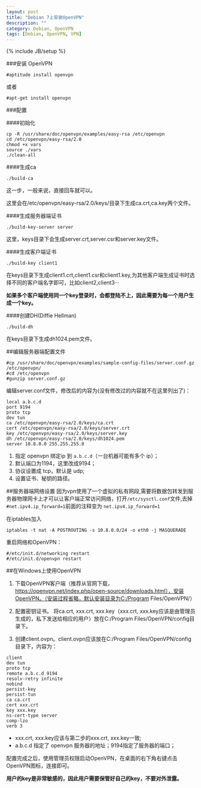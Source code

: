 ```yaml
---
layout: post
title: "Debian 7上安装OpenVPN"
description: ""
category: Debian, OpenVPN
tags: [Debian, OpenVPN, VPN]
---
```

{% include JB/setup %}


###安装 OpenVPN
~~~
#aptitude install openvpn
~~~
或者

~~~
#apt-get install openvpn
~~~

###配置


####初始化

~~~
cp -R /usr/share/doc/openvpn/examples/easy-rsa /etc/openvpn
cd /etc/openvpn/easy-rsa/2.0
chmod +x vars
source ./vars
./clean-all
~~~

####生成ca

~~~
./build-ca
~~~

这一步，一般来说，直接回车就可以。


这里会在/etc/openvpn/easy-rsa/2.0/keys/目录下生成ca.crt,ca.key两个文件。

####生成服务器端证书
  
~~~
./build-key-server server
~~~
 
这里，keys目录下会生成server.crt,server.csr和server.key文件。
 
####生成客户端证书

~~~
./build-key client1
~~~

在keys目录下生成client1.crt,client1.csr和client1.key,为其他客户端生成证书时选择不同的客户端名字即可，比如client2,client3···

**如果多个客户端使用同一个key登录时，会都登陆不上，因此需要为每一个用户生成一个key。**

####创建DH(Diffie Hellman)

~~~
./build-dh
~~~

在keys目录下生成dh1024.pem文件。

##编辑服务器端配置文件
~~~
#cp /usr/share/doc/openvpn/examples/sample-config-files/server.conf.gz /etc/openvpn/
#cd /etc/openvpn
#gunzip server.conf.gz
~~~

编辑server.conf文件，修改后的内容为(没有修改过的内容就不在这里列出了)：

~~~
local a.b.c.d
port 9194
proto tcp
dev tun
ca /etc/openvpn/easy-rsa/2.0/keys/ca.crt
cert /etc/openvpn/easy-rsa/2.0/keys/server.crt
key /etc/openvpn/easy-rsa/2.0/keys/server.key
dh /etc/openvpn/easy-rsa/2.0/keys/dh1024.pem
server 10.8.0.0 255.255.255.0

~~~

1. 指定 openvpn 绑定ip 到 `a.b.c.d`（一台机器可能有多个 ip）；
2. 默认端口为1194，这里改成9194；
3. 协议设置成 tcp，默认是 udp;
4. 设置证书、秘钥的路径。

##服务器端网络设置
因为vpn使用了一个虚拟的私有网段,需要将数据包转发到服务器物理网卡上才可以让客户端正常访问网络，打开`/etc/sysctl.conf`文件,去掉`#net.ipv4.ip_forward=1`前面的注释变为
`net.ipv4.ip_forward=1`

在iptables加入


`iptables -t nat -A POSTROUTING -s 10.8.0.0/24 -o eth0 -j MASQUERADE`

重启网络和OpenVPN：

~~~
#/etc/init.d/networking restart 
#/etc/init.d/openvpn restart 
~~~



##在Windows上使用OpenVPN
1. 下载OpenVPN客户端（推荐从官网下载，https://openvpn.net/index.php/open-source/downloads.html），安装OpenVPN。（安装过程省略，默认安装目录为C:/Program Files/OpenVPN/）
2. 配置密钥证书。
    将ca.crt, xxx.crt, xxx.key（xxx.crt, xxx.key应该是由管理员生成的，私下发送给相应的用户）放在C:/Program Files/OpenVPN/config目录下。

3. 创建client.ovpn。client.ovpn应该放在C:/Program Files/OpenVPN/config目录下，内容为：

~~~
client
dev tun
proto tcp
remote a.b.c.d 9194
resolv-retry infinite
nobind
persist-key
persist-tun
ca ca.crt
cert xxx.crt
key xxx.key
ns-cert-type server
comp-lzo
verb 3
~~~

* xxx.crt, xxx.key应该与第二步的xxx.crt, xxx.key一致;
* a.b.c.d 指定了 openvpn 服务器的地址；9194指定了服务器的端口；

配置完成之后，使用管理员权限启动OpenVPN，在桌面的右下角右键点击OpenVPN图标，连接即可。

**用户的key是非常敏感的，因此用户需要保管好自己的key，不要对外泄露。**

